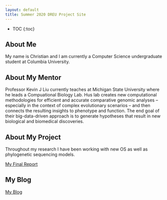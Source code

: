 ```yaml
---
layout: default
title: Summer 2020 DREU Project Site
---
```


* TOC
{:toc}

## About Me

My name is Christian and I am currently a Computer Science undergraduate student at Columbia University. 

## About My Mentor

Professor Kevin J Liu currently teaches at Michigan State University where he leads a Compuational Biology Lab. Hus lab creates new computational methodologies for efficient and accurate comparative genomic analyses – especially in the context of complex evolutionary scenarios – and then connects the resulting insights to phenotype and function. The end goal of their big-data-driven approach is to generate hypotheses that result in new biological and biomedical discoveries.

## About My Project

Throughout my research I have been working with new OS as well as phylogenetic sequencing models. 

[My Final Report](files/finalreport.pdf)

## My Blog

[My Blog](blog.html)
